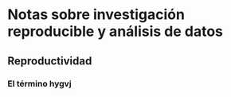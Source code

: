 # Notas sobre investigación reproducible y análisis de datos 
## Reproductividad
### El término **hygvj**
